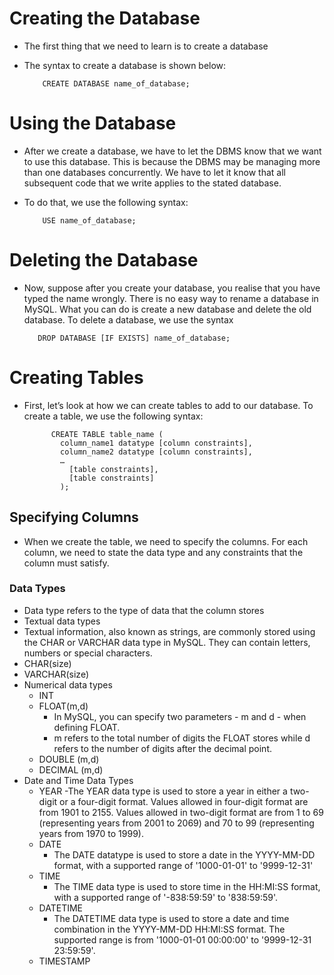 # Creating the Database
- The first thing that we need to learn is to create a database
- The syntax to create a database is shown below:
  
          CREATE DATABASE name_of_database;

# Using the Database
- After we create a database, we have to let the DBMS know that we want to use this database. This is because the DBMS may be managing more than one databases concurrently. We have to let it know that all subsequent code that we write applies to the stated database.
- To do that, we use the following syntax:
 
          USE name_of_database;

# Deleting the Database
- Now, suppose after you create your database, you realise that you have typed the name wrongly. There is no easy way to rename a database in MySQL. What you can do is create a new database and delete the old database. To delete a database, we use the syntax
  
         DROP DATABASE [IF EXISTS] name_of_database;
# Creating Tables
- First, let’s look at how we can create tables to add to our database. To create a table, we use the following syntax:


            CREATE TABLE table_name (
              column_name1 datatype [column constraints],
              column_name2 datatype [column constraints],
              …
                [table constraints],
                [table constraints]
              );      

## Specifying Columns
- When we create the table, we need to specify the columns. For each column, we need to state the data type and any constraints that the column must satisfy.

### Data Types
- Data type refers to the type of data that the column stores
- Textual data types
 - Textual information, also known as strings, are commonly stored using the CHAR or VARCHAR data type in MySQL. They can contain letters, numbers or special characters.
 - CHAR(size)
 - VARCHAR(size)
- Numerical data types
  - INT
  - FLOAT(m,d)
    - In MySQL, you can specify two parameters - m and d - when defining FLOAT.
    - m refers to the total number of digits the FLOAT stores while d refers to the number of digits after the decimal point.
  - DOUBLE (m,d)
  - DECIMAL (m,d)
- Date and Time Data Types
  - YEAR
    -The YEAR data type is used to store a year in either a two-digit or a four-digit format. Values allowed in four-digit format are from 1901 to 2155. Values allowed in two-digit format are from 1 to 69 (representing years from 2001 to 2069) and 70 to 99 (representing years from 1970 to 1999).
  - DATE
    - The DATE datatype is used to store a date in the YYYY-MM-DD format, with a supported range of '1000-01-01' to '9999-12-31'
  - TIME
    - The TIME data type is used to store time in the HH:MI:SS format, with a supported range of '-838:59:59' to '838:59:59'.
  - DATETIME
    - The DATETIME data type is used to store a date and time combination in the YYYY-MM-DD HH:MI:SS format. The supported range is from '1000-01-01 00:00:00' to '9999-12-31 23:59:59'.
  - TIMESTAMP
















